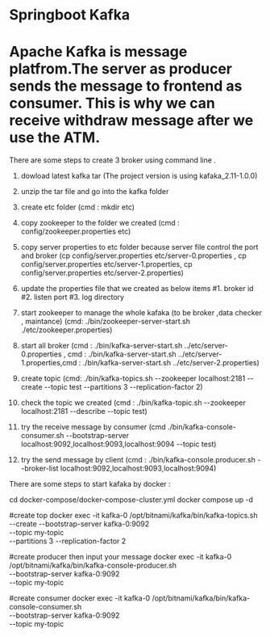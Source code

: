 
# Springboot Kafka
# Apache Kafka is message platfrom.The server as producer sends the message to frontend as consumer. This is why we can receive withdraw message after we use the ATM. 

There are some steps to create 3 broker using command line .
1. dowload latest kafka tar (The project version is using kafaka_2.11-1.0.0) 
2. unzip the tar file and go into the kafka folder
3. create etc folder (cmd : mkdir etc)
4. copy zookeeper to the folder we created (cmd : config/zookeeper.properties etc)

5. copy server properties to etc folder because server file control the port and broker (cp config/server.properties etc/server-0.properties , cp config/server.properties etc/server-1.properties, cp config/server.properties etc/server-2.properties)

6. update the properties file that we created as below items 
    #1. broker id 
    #2. listen port 
    #3. log directory 

7. start zookeeper to manage the whole kafaka (to be broker ,data checker , maintance) (cmd: ./bin/zookeeper-server-start.sh ./etc/zookeeper.properties)

8. start all broker (cmd : ./bin/kafka-server-start.sh ../etc/server-0.properties , cmd : ./bin/kafka-server-start.sh ../etc/server-1.properties,cmd : ./bin/kafka-server-start.sh ../etc/server-2.properties)

9. create topic (cmd: ./bin/kafka-topics.sh --zookeeper localhost:2181 -- create --topic test --partitions 3 --replication-factor 2)

10. check the topic we created (cmd : ./bin/kafka-topic.sh --zookeeper localhost:2181 --describe --topic test)

11. try the receive message by consumer (cmd ./bin/kafka-console-consumer.sh --bootstrap-server localhost:9092,localhost:9093,localhost:9094 --topic test)
12. try the send message by client
(cmd : ./bin/kafka-console.producer.sh --broker-list localhost:9092,localhost:9093,localhost:9094)


There are some steps to start kafaka by docker :

cd docker-compose/docker-compose-cluster.yml
docker compose up -d

#create top
docker exec -it kafka-0 /opt/bitnami/kafka/bin/kafka-topics.sh \
--create --bootstrap-server kafka-0:9092 \
--topic my-topic \
--partitions 3 --replication-factor 2

#create producer then input your message 
docker exec -it kafka-0 /opt/bitnami/kafka/bin/kafka-console-producer.sh \
--bootstrap-server kafka-0:9092 \
--topic my-topic

#create consumer
docker exec -it kafka-0 /opt/bitnami/kafka/bin/kafka-console-consumer.sh \
--bootstrap-server kafka-0:9092 \
--topic my-topic
